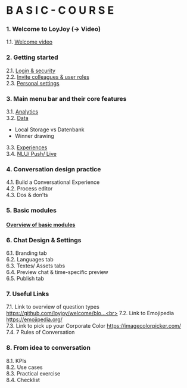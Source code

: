 # B A S I C - C O U R S E

### 1. Welcome to LoyJoy (-> Video)

1.1.  [Welcome video](Welcome/welcome_to_loyjoy.md) <br>

### 2. Getting started

2.1.  [Login & security](start/login_and_security.md) <br>
2.2.  [Invite colleagues & user roles](start/roles.md) <br>
2.3.  [Personal settings](start/personal_settings.md) <br>

### 3. Main menu bar and their core features

3.1.  [Analytics](menu/analytics.md) <br>
3.2.  [Data](menu/data.md) <br>
+ Local Storage vs Datenbank
+ Winner drawing <br>

3.3.  [Experiences](/menu/experiences.md) <br>
3.4.  [NLU/ Push/ Live](menu/nlu_push_live.md) <br>

### 4. Conversation design practice  

4.1.  Build a Conversational Experience <br>
4.2.  Process editor <br>
4.3.  Dos & don’ts <br>

### 5. Basic modules

#### [Overview of basic modules](modules/basic_modules.md) 

### 6. Chat Design & Settings
6.1.  Branding tab <br>
6.2.  Languages tab <br>
6.3.  Textes/ Assets tabs <br>
6.4.  Preview chat & time-specific preview <br>
6.5.  Publish tab <br>

### 7. Useful Links
7.1.  Link to overview of question types https://github.com/loyjoy/welcome/blo...<br>
7.2.  Link to Emojipedia https://emojipedia.org/ <br>
7.3.  Link to pick up your Corporate Color https://imagecolorpicker.com/ <br>
7.4.  7 Rules of Conversation <br>

### 8. From idea to conversation
8.1.  KPIs <br>
8.2.  Use cases <br>
8.3.  Practical exercise <br>
8.4.  Checklist <br>
